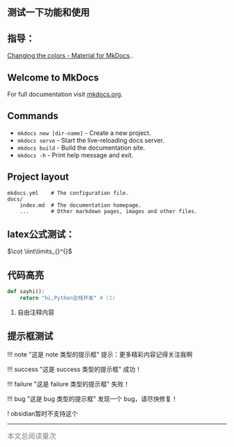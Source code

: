 ##  测试一下功能和使用

## 指导：

[Changing the colors - Material for MkDocs](https://squidfunk.github.io/mkdocs-material/setup/changing-the-colors/)..

## Welcome to MkDocs

For full documentation visit [mkdocs.org](https://www.mkdocs.org).

## Commands

* `mkdocs new [dir-name]` - Create a new project.
* `mkdocs serve` - Start the live-reloading docs server.
* `mkdocs build` - Build the documentation site.
* `mkdocs -h` - Print help message and exit.

## Project layout

    mkdocs.yml    # The configuration file.
    docs/
        index.md  # The documentation homepage.
        ...       # Other markdown pages, images and other files.

## latex公式测试：
$\cot \iint\limits_{}^{}$




## 代码高亮

```python title='demo.py'
def sayhi():
    return "hi,Python全栈开发" # (1)
```

1. 自由注释内容


## 提示框测试

!!! note "这是 note 类型的提示框"
提示：更多精彩内容记得关注我啊

!!! success "这是 success 类型的提示框"
成功！

!!! failure "这是 failure 类型的提示框"
失败！

!!! bug "这是 bug 类型的提示框"
发现一个 bug，请尽快修复！

!  obsidian暂时不支持这个


<hr>
<span id="busuanzi_container_page_pv"><font size="3" color="grey">本文总阅读量<span id="busuanzi_value_page_pv"></span>次</font></span>

